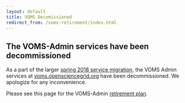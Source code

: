 ```yaml
---
layout: default
title: VOMS Decomissioned
redirect_from: /voms-retirement/index.html
---
```


The VOMS-Admin services have been decommissioned
---------------------------------------------------

As a part of the larger [spring 2018 service migration](https://opensciencegrid.org/technology/policy/service-migrations-spring-2018/),
the VOMS Admin services at [voms.opensciencegrid.org](https://voms.opensciencegrid.org) have
been decommissioned.  We apologize for any inconvenience.

Please see this page for the VOMS-Admin [retirement plan](http://opensciencegrid.org/technology/policy/voms-admin-retire/).
